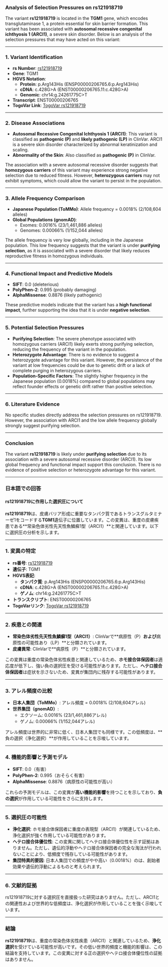 ### Analysis of Selection Pressures on rs121918719

The variant **rs121918719** is located in the **TGM1** gene, which encodes transglutaminase 1, a protein essential for skin barrier formation. This variant has been associated with **autosomal recessive congenital ichthyosis 1 (ARCI1)**, a severe skin disorder. Below is an analysis of the selection pressures that may have acted on this variant:

---

### 1. **Variant Identification**
- **rs Number**: [rs121918719](https://identifiers.org/dbsnp/rs121918719)
- **Gene**: TGM1
- **HGVS Notation**:
  - **Protein**: p.Arg143His (ENSP00000206765.6:p.Arg143His)
  - **cDNA**: c.428G>A (ENST00000206765.11:c.428G>A)
  - **Genomic**: chr14:g.24261775C>T
- **Transcript**: ENST00000206765
- **TogoVar Link**: [TogoVar rs121918719](https://togovar.org/variant/tgv223900031)

---

### 2. **Disease Associations**
- **Autosomal Recessive Congenital Ichthyosis 1 (ARCI1)**: This variant is classified as **pathogenic (P)** and **likely pathogenic (LP)** in ClinVar. ARCI1 is a severe skin disorder characterized by abnormal keratinization and scaling.
- **Abnormality of the Skin**: Also classified as **pathogenic (P)** in ClinVar.

The association with a severe autosomal recessive disorder suggests that **homozygous carriers** of this variant may experience strong negative selection due to reduced fitness. However, **heterozygous carriers** may not exhibit symptoms, which could allow the variant to persist in the population.

---

### 3. **Allele Frequency Comparison**
- **Japanese Population (ToMMo)**: Allele frequency = 0.0018% (2/108,604 alleles)
- **Global Populations (gnomAD)**:
  - Exomes: 0.0016% (23/1,461,886 alleles)
  - Genomes: 0.00066% (1/152,044 alleles)

The allele frequency is very low globally, including in the Japanese population. This low frequency suggests that the variant is under **purifying selection**, as it is associated with a severe disorder that likely reduces reproductive fitness in homozygous individuals.

---

### 4. **Functional Impact and Predictive Models**
- **SIFT**: 0.0 (deleterious)
- **PolyPhen-2**: 0.995 (probably damaging)
- **AlphaMissense**: 0.8876 (likely pathogenic)

These predictive models indicate that the variant has a **high functional impact**, further supporting the idea that it is under **negative selection**.

---

### 5. **Potential Selection Pressures**
- **Purifying Selection**: The severe phenotype associated with homozygous carriers (ARCI1) likely exerts strong purifying selection, reducing the frequency of the variant in the population.
- **Heterozygote Advantage**: There is no evidence to suggest a heterozygote advantage for this variant. However, the persistence of the variant at low frequencies could be due to genetic drift or a lack of complete purging in heterozygous carriers.
- **Population-Specific Factors**: The slightly higher frequency in the Japanese population (0.0018%) compared to global populations may reflect founder effects or genetic drift rather than positive selection.

---

### 6. **Literature Evidence**
No specific studies directly address the selection pressures on rs121918719. However, the association with ARCI1 and the low allele frequency globally strongly suggest purifying selection.

---

### Conclusion
The variant **rs121918719** is likely under **purifying selection** due to its association with a severe autosomal recessive disorder (ARCI1). Its low global frequency and functional impact support this conclusion. There is no evidence of positive selection or heterozygote advantage for this variant.

---

### 日本語での回答

#### rs121918719に作用した選択圧について

**rs121918719**は、皮膚バリア形成に重要なタンパク質であるトランスグルタミナーゼ1をコードする**TGM1**遺伝子に位置しています。この変異は、重度の皮膚疾患である**常染色体劣性先天性魚鱗癬1型（ARCI1）**と関連しています。以下に選択圧の分析を示します。

---

### 1. **変異の特定**
- **rs番号**: [rs121918719](https://identifiers.org/dbsnp/rs121918719)
- **遺伝子**: TGM1
- **HGVS表記**:
  - **タンパク質**: p.Arg143His (ENSP00000206765.6:p.Arg143His)
  - **cDNA**: c.428G>A (ENST00000206765.11:c.428G>A)
  - **ゲノム**: chr14:g.24261775C>T
- **トランスクリプト**: ENST00000206765
- **TogoVarリンク**: [TogoVar rs121918719](https://togovar.org/variant/tgv223900031)

---

### 2. **疾患との関連**
- **常染色体劣性先天性魚鱗癬1型（ARCI1）**: ClinVarで**病原性（P）**および**病原性の可能性あり（LP）**と分類されています。
- **皮膚異常**: ClinVarで**病原性（P）**と分類されています。

この変異は重度の常染色体劣性疾患と関連しているため、**ホモ接合体保因者**は適応度が低下し、強い負の選択圧を受ける可能性があります。ただし、**ヘテロ接合体保因者**は症状を示さないため、変異が集団内に残存する可能性があります。

---

### 3. **アレル頻度の比較**
- **日本人集団（ToMMo）**: アレル頻度 = 0.0018% (2/108,604アレル)
- **世界集団（gnomAD）**:
  - エクソーム: 0.0016% (23/1,461,886アレル)
  - ゲノム: 0.00066% (1/152,044アレル)

アレル頻度は世界的に非常に低く、日本人集団でも同様です。この低頻度は、**負の選択（浄化選択）**が作用していることを示唆しています。

---

### 4. **機能的影響と予測モデル**
- **SIFT**: 0.0（有害）
- **PolyPhen-2**: 0.995（おそらく有害）
- **AlphaMissense**: 0.8876（病原性の可能性が高い）

これらの予測モデルは、この変異が**高い機能的影響**を持つことを示しており、**負の選択**が作用している可能性をさらに支持します。

---

### 5. **選択圧の可能性**
- **浄化選択**: ホモ接合体保因者に重度の表現型（ARCI1）が関連しているため、浄化選択が強く作用している可能性があります。
- **ヘテロ接合体優位性**: この変異に関してヘテロ接合体優位性を示す証拠はありません。ただし、遺伝的浮動やヘテロ接合体保因者の完全な淘汰が行われないことにより、低頻度で残存している可能性があります。
- **集団特異的要因**: 日本人集団での頻度がやや高い（0.0018%）のは、創始者効果や遺伝的浮動によるものと考えられます。

---

### 6. **文献的証拠**
rs121918719に対する選択圧を直接扱った研究はありません。ただし、ARCI1との関連性および世界的な低頻度は、浄化選択が作用していることを強く示唆しています。

---

### 結論
**rs121918719**は、重度の常染色体劣性疾患（ARCI1）と関連しているため、**浄化選択**を受けている可能性が高いです。その低い世界的頻度と機能的影響は、この結論を支持しています。この変異に対する正の選択やヘテロ接合体優位性の証拠はありません。

